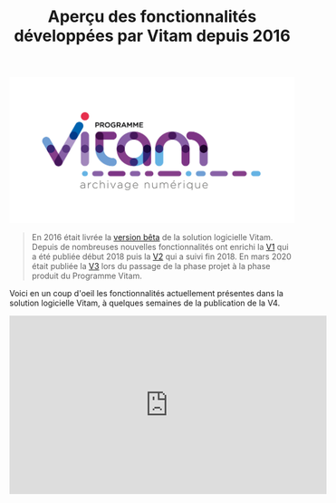 ﻿---
layout: post
title: Aperçu des fonctionnalités développées par Vitam depuis 2016
---

![Logos](/public/images/LogoV2.png)

> En 2016 était livrée la [version bêta](https://www.programmevitam.fr/2017/01/16/beta/) de la solution logicielle Vitam. 
Depuis de nombreuses nouvelles fonctionnalités ont enrichi la [V1](https://www.programmevitam.fr/2018/03/22/V1Prod/) qui a été publiée début 2018 puis la [V2](https://www.programmevitam.fr/2019/02/18/R9/) qui a suivi fin 2018. 
En mars 2020 était publiée la [V3](https://www.programmevitam.fr/2020/03/30/V3/) lors du passage de la phase projet à la phase produit du Programme Vitam. 

Voici en un coup d'oeil les fonctionnalités actuellement présentes dans la solution logicielle Vitam, à quelques semaines de la publication de la V4.
<iframe width="560" height="315" src="https://www.youtube.com/embed/rskWrCTWpnc" frameborder="0" allow="accelerometer; autoplay; clipboard-write; encrypted-media; gyroscope; picture-in-picture" allowfullscreen></iframe>